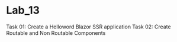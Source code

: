# Lab_13
Task 01: Create a Helloword Blazor SSR application  Task 02: Create Routable and Non Routable Components
